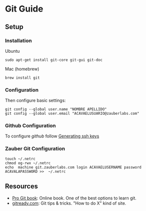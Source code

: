 Git Guide
=========

## Setup

### Installation

Ubuntu

    sudo apt-get install git-core git-gui git-doc

Mac (homebrew)

    brew install git


### Configuration

Then configure basic settings:

    git config --global user.name "NOMBRE APELLIDO"
    git config --global user.email "ACAVAELUSUARIO@zauberlabs.com"

### Github Configuration

To configure *github* follow [Generating ssh keys](https://help.github.com/articles/generating-ssh-keys)

### Zauber Git Configuration

    touch ~/.netrc
    chmod og-rwx ~/.netrc
    echo  machine git.zauberlabs.com login ACAVAELUSERNAME password ACAVALAPASSWORD >>  ~/.netrc

## Resources

  * [Pro Git book](http://git-scm.com/book/): Online book. One of the best options to learn git.
  * [gitready.com](http://gitready.com/): Git tips & tricks. "How to do X" kind of site.
